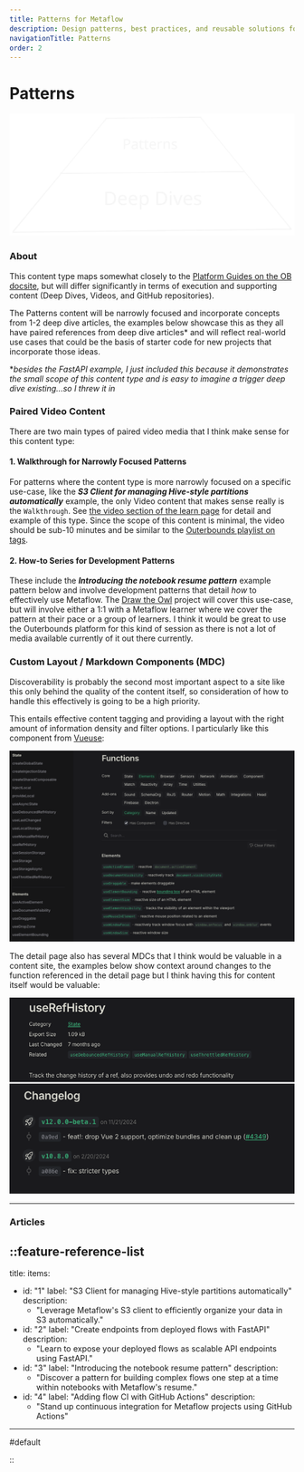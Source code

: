 ```yaml
---
title: Patterns for Metaflow
description: Design patterns, best practices, and reusable solutions for common MLOps challenges using Metaflow.
navigationTitle: Patterns
order: 2
---
```


# Patterns

![](/content/learn/second-pyramid.svg)



### About 

This content type maps somewhat closely to the [Platform Guides on the OB docsite](https://docs.outerbounds.com/3000), but will differ significantly in terms of execution and supporting content (Deep Dives, Videos, and GitHub repositories). 

The Patterns content will be narrowly focused and incorporate concepts from 1-2 deep dive articles, the examples below showcase this as they all have paired references from deep dive articles\* and will reflect real-world use cases that could be the basis of starter code for new projects that incorporate those ideas.
 

\*_besides the FastAPI example, I just included this because it demonstrates the small scope of this content type and is easy to imagine a trigger deep dive existing...so I threw it in_

### Paired Video Content

There are two main types of paired video media that I think make sense for this content type:

#### 1. Walkthrough for Narrowly Focused Patterns
For patterns where the content type is more narrowly focused on a specific use-case, like the **_S3 Client for managing Hive-style partitions automatically_** example, the only Video content that makes sense really is the `Walkthrough`. See [the video section of the learn page](/learn#video) for detail and example of this type. Since the scope of this content is minimal, the video should be sub-10 minutes and be similar to the [Outerbounds playlist on tags](https://www.youtube.com/watch?v=DEmKaTI3MG4&list=PLUsOvkBBnJBc1fcDQEOPJ77pMcE4CnNxc). 


#### 2. How-to Series for Development Patterns

These include the **_Introducing the notebook resume pattern_** example pattern below and involve development patterns that detail _how_ to effectively use Metaflow. The [Draw the Owl](/projects/draw-the-owl) project will cover this use-case, but will involve either a 1:1 with a Metaflow learner where we cover the pattern at their pace or a group of learners. I think it would be great to use the Outerbounds platform for this kind of session as there is not a lot of media available currently of it out there currently.



### Custom Layout / Markdown Components (MDC)

Discoverability is probably the second most important aspect to a site like this only behind the quality of the content itself, so consideration of how to handle this effectively is going to be a high priority. 

This entails effective content tagging and providing a layout with the right amount of information density and filter options. I particularly like this component from [Vueuse](https://vueuse.org/functions.html):

![](/content/learn/discoverability.png)

The detail page also has several MDCs that I think would be valuable in a content site, the examples below show context around changes to the function referenced in the detail page but I think having this for content itself would be valuable: 

![](/content/learn/discoverability-1.png)
![](/content/learn/discoverability-2.png)


--- 

### Articles

::feature-reference-list
---
title: 
items:

- id: "1"
  label: "S3 Client for managing Hive-style partitions automatically"
  description:
  - "Leverage Metaflow's S3 client to efficiently organize your data in S3 automatically."
- id: "2"
  label: "Create endpoints from deployed flows with FastAPI"
  description:
  - "Learn to expose your deployed flows as scalable API endpoints using FastAPI."
- id: "3"
  label: "Introducing the notebook resume pattern"
  description:
  - "Discover a pattern for building complex flows one step at a time within notebooks with Metaflow's resume."
- id: "4"
  label: "Adding flow CI with GitHub Actions"
  description:
  - "Stand up continuous integration for Metaflow projects using GitHub Actions"

---

#default

::